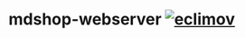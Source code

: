 # mdshop-webserver [![eclimov](https://circleci.com/gh/eclimov/mdshop-webserver.svg?style=svg)](https://circleci.com/gh/eclimov/mdshop-webserver)
